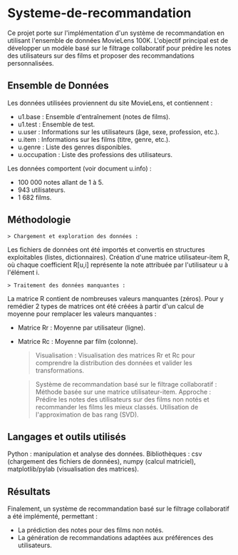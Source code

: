 # Systeme-de-recommandation
Ce projet porte sur l'implémentation d'un système de recommandation en utilisant l'ensemble de données MovieLens 100K. L'objectif principal est de développer un modèle basé sur le filtrage collaboratif pour prédire les notes des utilisateurs sur des films et proposer des recommandations personnalisées.

## Ensemble de Données ##
Les données utilisées proviennent du site MovieLens, et contiennent :

- u1.base : Ensemble d'entraînement (notes de films).
- u1.test : Ensemble de test.
- u.user : Informations sur les utilisateurs (âge, sexe, profession, etc.).
- u.item : Informations sur les films (titre, genre, etc.).
- u.genre : Liste des genres disponibles.
- u.occupation : Liste des professions des utilisateurs.

Les données comportent (voir document u.info) :
- 100 000 notes allant de 1 à 5.
- 943 utilisateurs.
- 1 682 films.

## Méthodologie ##
	> Chargement et exploration des données :
Les fichiers de données ont été importés et convertis en structures exploitables (listes, dictionnaires).
Création d'une matrice utilisateur-item R, où chaque coefficient R[u,i] représente la note attribuée par l'utilisateur u à l'élément i.

	> Traitement des données manquantes :
La matrice R contient de nombreuses valeurs manquantes (zéros).
Pour y remédier 2 types de matrices ont été créées à partir d'un calcul de moyenne pour remplacer les valeurs manquantes :
- Matrice Rr : Moyenne par utilisateur (ligne).
- Matrice Rc : Moyenne par film (colonne).

	> Visualisation :
Visualisation des matrices Rr et Rc pour comprendre la distribution des données et valider les transformations.

	> Système de recommandation basé sur le filtrage collaboratif :
Méthode basée sur une matrice utilisateur-item.
Approche : Prédire les notes des utilisateurs sur des films non notés et recommander les films les mieux classés.
Utilisation de l'approximation de bas rang (SVD).

## Langages et outils utilisés ##
Python : manipulation et analyse des données.
Bibliothèques : csv (chargement des fichiers de données), numpy (calcul matriciel), matplotlib/pylab (visualisation des matrices).

## Résultats ##
Finalement, un système de recommandation basé sur le filtrage collaboratif a été implémenté, permettant :
- La prédiction des notes pour des films non notés.
- La génération de recommandations adaptées aux préférences des utilisateurs.




